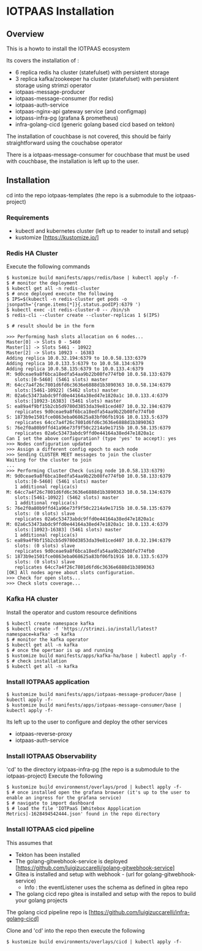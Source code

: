 # IOTPAAS Installation

## Overview

This is a howto to install the IOTPAAS ecosystem

Its covers the installation of :

- 6 replica redis ha cluster (statefulset) with persistent storage
- 3 replica kafka/zookeeper ha cluster (statefulset) with persistent storage using strimzi operator
- iotpaas-message-producer
- iotpaas-message-consumer (for redis)
- iotpaas-auth-service
- iotpaas-nginx-api gateway service (and configmap)
- iotpass-infra-pg (grafana & prometheus)
- infra-golang-cicd (generic golang based cicd based on tekton)

The installation of couchbase is not covered, this should be fairly straightforward using the couchabse operator

There is a iotpaas-message-consumer for couchbase that must be used with couchbase, the installation is left up to the user.


## Installation

cd into the repo iotpaas-templates (the repo is a submodule to the iotpaas-project)


### Requirements

- kubectl and kubernetes cluster (left up to reader to install and setup)
- kustomize [https://kustomize.io/]

### Redis HA Cluster

Execute the following commands 

```
$ kustomize build manifests/apps/redis/base | kubectl apply -f-
$ # monitor the deployment
$ kubectl get all -n redis-cluster
$ # once deployed execute the following
$ IPS=$(kubectl -n redis-cluster get pods -o jsonpath='{range.items[*]}{.status.podIP}:6379 ')
$ kubectl exec -it redis-cluster-0 -- /bin/sh
$ redis-cli --cluster create --cluster-replicas 1 $(IPS)
  
$ # result should be in the form

>>> Performing hash slots allocation on 6 nodes...
Master[0] -> Slots 0 - 5460
Master[1] -> Slots 5461 - 10922
Master[2] -> Slots 10923 - 16383
Adding replica 10.0.32.194:6379 to 10.0.58.133:6379
Adding replica 10.0.133.5:6379 to 10.0.58.134:6379
Adding replica 10.0.58.135:6379 to 10.0.133.4:6379
M: 9d0ceae9a8f6bca18edfa54aa9b22b08fe774fb0 10.0.58.133:6379
   slots:[0-5460] (5461 slots) master
M: 64cc7a4f26c7801d6fd6c3636e6888d1b3890363 10.0.58.134:6379
   slots:[5461-10922] (5462 slots) master
M: 02a6c53473abdc9ffd0e44164a38ed47e1820a1c 10.0.133.4:6379
   slots:[10923-16383] (5461 slots) master
S: ea89a4f9bf15b2cb5d9780d3853da39e81ced407 10.0.32.194:6379
   replicates 9d0ceae9a8f6bca18edfa54aa9b22b08fe774fb0
S: 1873b9e1501fce0863eba068625a83bf06fb1916 10.0.133.5:6379
   replicates 64cc7a4f26c7801d6fd6c3636e6888d1b3890363
S: 76e2f0a80b9ffd41a96e73f9f50c2214a9e1715b 10.0.58.135:6379
   replicates 02a6c53473abdc9ffd0e44164a38ed47e1820a1c
Can I set the above configuration? (type 'yes' to accept): yes
>>> Nodes configuration updated
>>> Assign a different config epoch to each node
>>> Sending CLUSTER MEET messages to join the cluster
Waiting for the cluster to join
...
>>> Performing Cluster Check (using node 10.0.58.133:6379)
M: 9d0ceae9a8f6bca18edfa54aa9b22b08fe774fb0 10.0.58.133:6379
   slots:[0-5460] (5461 slots) master
   1 additional replica(s)
M: 64cc7a4f26c7801d6fd6c3636e6888d1b3890363 10.0.58.134:6379
   slots:[5461-10922] (5462 slots) master
   1 additional replica(s)
S: 76e2f0a80b9ffd41a96e73f9f50c2214a9e1715b 10.0.58.135:6379
   slots: (0 slots) slave
   replicates 02a6c53473abdc9ffd0e44164a38ed47e1820a1c
M: 02a6c53473abdc9ffd0e44164a38ed47e1820a1c 10.0.133.4:6379
   slots:[10923-16383] (5461 slots) master
   1 additional replica(s)
S: ea89a4f9bf15b2cb5d9780d3853da39e81ced407 10.0.32.194:6379
   slots: (0 slots) slave
   replicates 9d0ceae9a8f6bca18edfa54aa9b22b08fe774fb0
S: 1873b9e1501fce0863eba068625a83bf06fb1916 10.0.133.5:6379
   slots: (0 slots) slave
   replicates 64cc7a4f26c7801d6fd6c3636e6888d1b3890363
[OK] All nodes agree about slots configuration.
>>> Check for open slots...
>>> Check slots coverage...
```


### Kafka HA cluster

Install the operator and custom resource definitions
```
$ kubectl create namespace kafka
$ kubectl create -f 'https://strimzi.io/install/latest?namespace=kafka' -n kafka
$ # monitor the kafka operator
$ kubectl get all -n kafka
$ # once the opertaor is up and running
$ kustomize build manifests/apps/kafka-ha/base | kubectl apply -f-
$ # check installation
$ kubectl get all -n kafka
```

### Install IOTPAAS application

```
$ kustomize build manifests/apps/iotpaas-message-producer/base | kubectl apply -f-
$ kustomize build manifests/apps/iotpaas-message-consumer/base | kubectl apply -f-
```

Its left up to the user to configure and deploy the other services
- iotpaas-reverse-proxy
- iotpaas-auth-service



### Install IOTPAAS Observability

'cd' to the directory iotpaas-infra-pg (the repo is a submodule to the iotpaas-project)
Execute the following

```
$ kustomize build environmenst/overlays/prod | kubectl apply -f-
$ # once installed open the grafana browser (it's up to the user to enable an ingress for the grafana service)
$ # navigate to import dashboard
$ # load the file 'IOTPaaS [Whitebox Appplication Metrics]-1628494542444.json' found in the repo directory
```


### Install IOTPAAS cicd pipeline

This assumes that 
- Tekton has been installed
- The golang-gitwebhook-service is deployed [https://github.com/luigizuccarelli/golang-gitwebhook-service]
- Gitea is installed and setup with webhook - (url for golang-gitwebhook-service)
  - Info : the eventListener uses the schema as defined in gitea repo
- The golang cicd repo gitea is installed and setup with the repos to build your golang projects

The golang cicd pipeline repo is [https://github.com/luigizuccarelli/infra-golang-cicd]

Clone and 'cd' into the repo then execute the following


```
$ kustomize build environments/overlays/cicd | kubectl apply -f-
```


